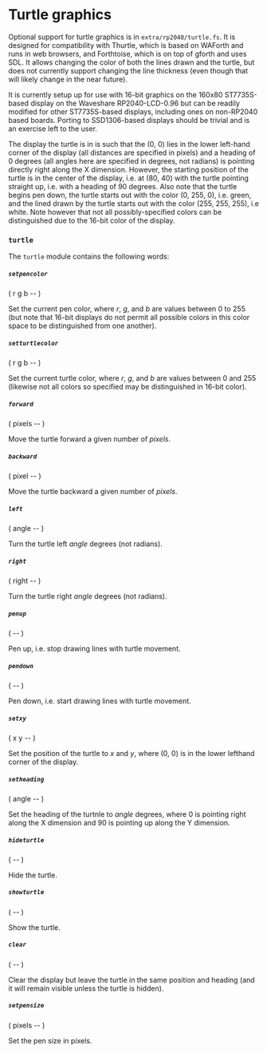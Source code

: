 # Turtle graphics

Optional support for turtle graphics is in `extra/rp2040/turtle.fs`. It is designed for compatibility with Thurtle, which is based on WAForth and runs in web browsers, and Forthtoise, which is on top of gforth and uses SDL. It allows changing the color of both the lines drawn and the turtle, but does not currently support changing the line thickness (even though that will likely change in the near future).

It is currently setup up for use with 16-bit graphics on the 160x80 ST7735S-based display on the Waveshare RP2040-LCD-0.96 but can be readily modified for other ST7735S-based displays, including ones on non-RP2040 based boards. Porting to SSD1306-based displays should be trivial and is an exercise left to the user.

The display the turtle is in is such that the (0, 0) lies in the lower left-hand corner of the display (all distances are specified in pixels) and a heading of 0 degrees (all angles here are specified in degrees, not radians) is pointing directly right along the X dimension. However, the starting position of the turtle is in the center of the display, i.e. at (80, 40) with the turtle pointing straight up, i.e. with a heading of 90 degrees. Also note that the turtle begins pen down, the turtle starts out with the color (0, 255, 0), i.e. green, and the lined drawn by the turtle starts out with the color (255, 255, 255), i.e white. Note however that not all possibly-specified colors can be distinguished due to the 16-bit color of the display.

### `turtle`

The `turtle` module contains the following words:

##### `setpencolor`
( r g b -- )

Set the current pen color, where *r*, *g*, and *b* are values between 0 to 255 (but note that 16-bit displays do not permit all possible colors in this color space to be distinguished from one another).

##### `setturtlecolor`
( r g b -- )

Set the current turtle color, where *r*, *g*, and *b* are values between 0 and 255 (likewise not all colors so specified may be distinguished in 16-bit color).

##### `forward`
( pixels -- )

Move the turtle forward a given number of *pixels*.

##### `backward`
( pixel -- )

Move the turtle backward a given number of *pixels*.

##### `left`
( angle -- )

Turn the turtle left *angle* degrees (not radians).

##### `right`
( right -- )

Turn the turtle right *angle* degrees (not radians).

##### `penup`
( -- )

Pen up, i.e. stop drawing lines with turtle movement.

##### `pendown`
( -- )

Pen down, i.e. start drawing lines with turtle movement.

##### `setxy`
( x y -- )

Set the position of the turtle to *x* and *y*, where (0, 0) is in the lower lefthand corner of the display.

##### `setheading`
( angle -- )

Set the heading of the turtnle to *angle* degrees, where 0 is pointing right along the X dimension and 90 is pointing up along the Y dimension.

##### `hideturtle`
( -- )

Hide the turtle.

##### `showturtle`
( -- )

Show the turtle.

##### `clear`
( -- )

Clear the display but leave the turtle in the same position and heading (and it will remain visible unless the turtle is hidden).

##### `setpensize`
( pixels -- )

Set the pen size in pixels.
